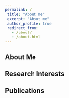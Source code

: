 ```yaml
---
permalink: /
 title: "About me"
 excerpt: "About me"
 author_profile: true
 redirect_from: 
   - /about/
   - /about.html
---
```


## About Me

## Research Interests

## Publications
